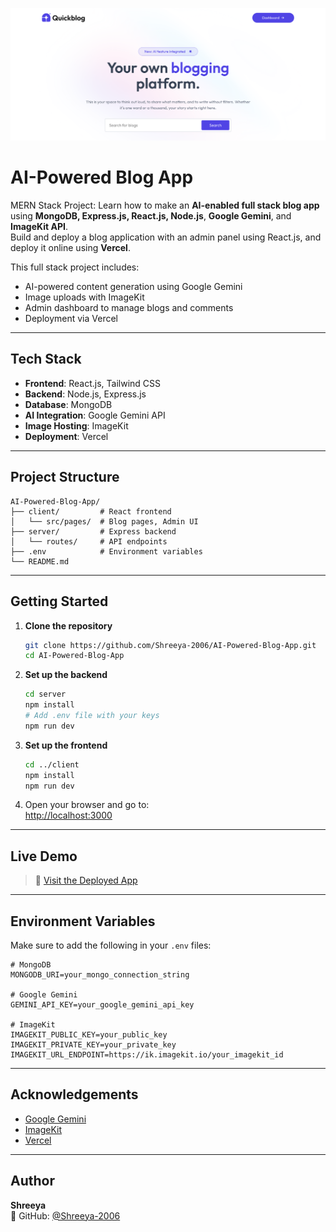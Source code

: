 ![AI Powered Blog App Banner](https://github.com/Shreeya-2006/AI-Powered-Blog-App/blob/main/AI_Powered_Blog_App.png)

# AI-Powered Blog App

MERN Stack Project: Learn how to make an **AI-enabled full stack blog app** using **MongoDB, Express.js, React.js, Node.js**, **Google Gemini**, and **ImageKit API**.  
Build and deploy a blog application with an admin panel using React.js, and deploy it online using **Vercel**.

This full stack project includes:
- AI-powered content generation using Google Gemini
- Image uploads with ImageKit
- Admin dashboard to manage blogs and comments
- Deployment via Vercel

---

## Tech Stack

- **Frontend**: React.js, Tailwind CSS  
- **Backend**: Node.js, Express.js  
- **Database**: MongoDB  
- **AI Integration**: Google Gemini API  
- **Image Hosting**: ImageKit  
- **Deployment**: Vercel  

---

## Project Structure

```
AI-Powered-Blog-App/
├── client/         # React frontend
│   └── src/pages/  # Blog pages, Admin UI
├── server/         # Express backend
│   └── routes/     # API endpoints
├── .env            # Environment variables
└── README.md
```

---

## Getting Started

1. **Clone the repository**
   ```bash
   git clone https://github.com/Shreeya-2006/AI-Powered-Blog-App.git
   cd AI-Powered-Blog-App
   ```

2. **Set up the backend**
   ```bash
   cd server
   npm install
   # Add .env file with your keys
   npm run dev
   ```

3. **Set up the frontend**
   ```bash
   cd ../client
   npm install
   npm run dev
   ```

4. Open your browser and go to:  
   [http://localhost:3000](http://localhost:3000)

---

## Live Demo

> 🔗 [Visit the Deployed App](https://ai-powered-blog-app-mu.vercel.app)

---

## Environment Variables

Make sure to add the following in your `.env` files:

```env
# MongoDB
MONGODB_URI=your_mongo_connection_string

# Google Gemini
GEMINI_API_KEY=your_google_gemini_api_key

# ImageKit
IMAGEKIT_PUBLIC_KEY=your_public_key
IMAGEKIT_PRIVATE_KEY=your_private_key
IMAGEKIT_URL_ENDPOINT=https://ik.imagekit.io/your_imagekit_id
```

---

## Acknowledgements

- [Google Gemini](https://ai.google.dev/)
- [ImageKit](https://imagekit.io/)
- [Vercel](https://vercel.com/)

---

## Author

**Shreeya**  
🔗 GitHub: [@Shreeya-2006](https://github.com/Shreeya-2006)
